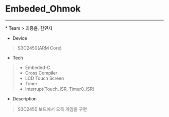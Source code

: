 # Embeded_Ohmok
<hr/>
* Team
> 최종윤, 한민지

* Device
> S3C2450(ARM Core)

* Tech 
>  - Embeded-C
>  - Cross Compiler
>  - LCD Touch Screen
>  - Timer
>  - Interrupt(Touch_ISR, Timer0_ISR)

* Description
> S3C2450 보드에서 오목 게임을 구현
